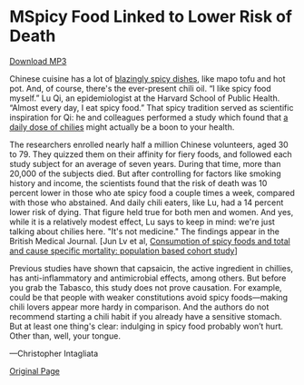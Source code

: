 # MSpicy Food Linked to Lower Risk of Death

[Download MP3](http://www.scientificamerican.com/podcast/podcast.mp3?fileId=64AF09D9-9270-4E24-8452D3FCEAB1DF60&ref=sciam)

Chinese cuisine has a lot of [blazingly spicy dishes](http://blogs.scientificamerican.com/thoughtful-animal/on-capsaicin-why-do-we-eat-love-hot-peppers/), like mapo tofu and hot pot. And, of course, there's the ever-present chili oil. “I like spicy food myself.” Lu Qi, an epidemiologist at the Harvard School of Public Health. “Almost every day, I eat spicy food.” That spicy tradition served as scientific inspiration for Qi: he and colleagues performed a study which found that [a daily dose of chilies](http://blogs.scientificamerican.com/anthropology-in-practice/why-do-some-like-it-hot/) might actually be a boon to your health.

The researchers enrolled nearly half a million Chinese volunteers, aged 30 to 79. They quizzed them on their affinity for fiery foods, and followed each study subject for an average of seven years. During that time, more than 20,000 of the subjects died. But after controlling for factors like smoking history and income, the scientists found that the risk of death was 10 percent lower in those who ate spicy food a couple times a week, compared with those who abstained. And daily chili eaters, like Lu, had a 14 percent lower risk of dying. That figure held true for both men and women. And yes, while it is a relatively modest effect, Lu says to keep in mind: we're just talking about chilies here. "It's not medicine." The findings appear in the British Medical Journal. [Jun Lv et al, [Consumption of spicy foods and total and cause specific mortality: population based cohort study](http://www.bmj.com/content/351/bmj.h3942)]

Previous studies have shown that capsaicin, the active ingredient in chillies, has anti-inflammatory and antimicrobial effects, among others. But before you grab the Tabasco, this study does not prove causation. For example, could be that people with weaker constitutions avoid spicy foods—making chili lovers appear more hardy in comparison. And the authors do not recommend starting a chili habit if you already have a sensitive stomach. But at least one thing's clear: indulging in spicy food probably won’t hurt. Other than, well, your tongue.

—Christopher Intagliata

[Original Page](http://www.scientificamerican.com/podcast/episode/spicy-food-linked-to-lower-risk-of-death/)
